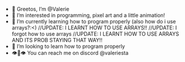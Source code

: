 - 👋 Greetos, I’m @Valerie
- 👀 I’m interested in programming, pixel art and a little animation!
- 🌱 I’m currently learning how to program properly (also how do i use arrays?:<) 
//UPDATE: I LEARNT HOW TO USE ARRAYS!! 
//UPDATE: I forgot how to use arrays
//UPDATE: I LEARNT HOW TO USE ARRAYS AND ITS PROB STAYING THAT WAY!!
- 💞️ I’m looking to learn how to program properly
- 👁️👄👁️ You can reach me on discord @valeriesta

<!---
Victorarsta/Victorarsta is ✨ special ✨ (severe adhd)
--->
